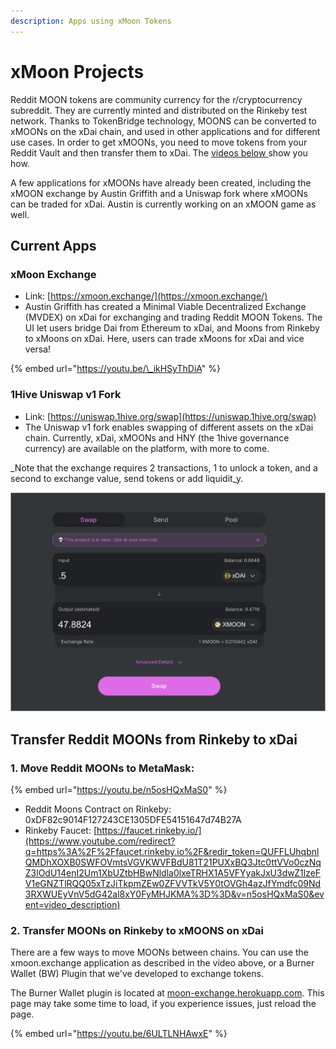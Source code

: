 ```yaml
---
description: Apps using xMoon Tokens
---
```


# xMoon Projects

Reddit MOON tokens are community currency for the r/cryptocurrency subreddit. They are currently minted and distributed on the Rinkeby test network. Thanks to TokenBridge technology, MOONS can be converted to xMOONs on the xDai chain, and used in other applications and for different use cases. In order to get xMOONs, you need to move tokens from your Reddit Vault and then transfer them to xDai. The [videos below ](xmoon-projects.md#moving-moons-to-xdai)show you how.

A few applications for xMOONs have already been created, including the xMOON exchange by Austin Griffith and a Uniswap fork where xMOONs can be traded for xDai. Austin is currently working on an xMOON game as well.

## Current Apps

### xMoon Exchange

* Link:  [https://xmoon.exchange/](https://xmoon.exchange/)
* Austin Griffith has created a Minimal Viable Decentralized Exchange \(MVDEX\) on xDai for exchanging and trading Reddit MOON Tokens. The UI let users bridge Dai from Ethereum to xDai, and Moons from Rinkeby to xMoons on xDai. Here, users can trade xMoons for xDai and vice versa! 

{% embed url="https://youtu.be/\_ikHSyThDiA" %}

### 1Hive Uniswap v1 Fork

* Link:  [https://uniswap.1hive.org/swap](https://uniswap.1hive.org/swap)
* The Uniswap v1 fork enables swapping of different assets on the xDai chain. Currently, xDai, xMOONs and HNY \(the 1hive governance currency\) are available on the platform, with more to come.

_Note that the exchange requires 2 transactions, 1 to unlock a token, and a second to exchange value, send tokens or add liquidit_y.

![](../../.gitbook/assets/xmoon-uniswap.png)

## Transfer Reddit MOONs from Rinkeby to xDai

### 1. Move Reddit MOONs to MetaMask:

{% embed url="https://youtu.be/n5osHQxMaS0" %}

* Reddit Moons Contract on Rinkeby: 0xDF82c9014F127243CE1305DFE54151647d74B27A 
* Rinkeby Faucet: [https://faucet.rinkeby.io/](https://www.youtube.com/redirect?q=https%3A%2F%2Ffaucet.rinkeby.io%2F&redir_token=QUFFLUhqbnlQMDhXOXB0SWFOVmtsVGVKWVFBdU81T21PUXxBQ3Jtc0ttVVo0czNqZ3lOdU14enI2Um1XbUZtbHBwNldla0lxeTRHX1A5VFYyakJxU3dwZ1lzeFV1eGNZTlRQQ05xTzJiTkpmZEw0ZFVVTkV5Y0tOVGh4azJfYmdfc09Nd3RXWUEyVnV5dG42al8xY0FyMHJKMA%3D%3D&v=n5osHQxMaS0&event=video_description)

### 2. Transfer MOONs on Rinkeby to xMOONS on xDai

There are a few ways to move MOONs between chains. You can use the xmoon.exchange application as described in the video above, or a Burner Wallet \(BW\) Plugin that we've developed to exchange tokens.

The Burner Wallet plugin is located at [moon-exchange.herokuapp.com](http://moon-exchange.herokuapp.com/). This page may take some time to load, if you experience issues, just reload the page.

{% embed url="https://youtu.be/6ULTLNHAwxE" %}

